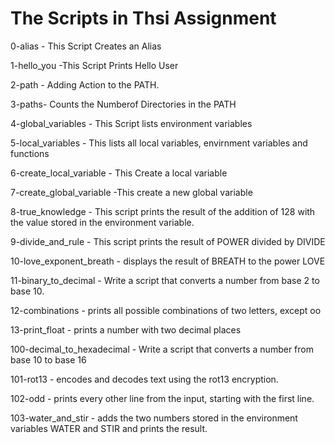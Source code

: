 <h1> The Scripts in Thsi Assignment</h1>
0-alias - This Script Creates an Alias

1-hello_you -This Script Prints Hello User

2-path - Adding Action to the PATH.

3-paths- Counts the Numberof Directories in the PATH

4-global_variables - This Script lists environment variables

5-local_variables - This lists all local variables, envirnment variables and functions

6-create_local_variable - This Create a local variable

7-create_global_variable -This create a new global variable

8-true_knowledge - This script prints the result of the addition of 128 with the value stored in the environment variable.

9-divide_and_rule - This script prints the result of POWER divided by DIVIDE

10-love_exponent_breath - displays the result of BREATH to the power LOVE

11-binary_to_decimal - Write a script that converts a number from base 2 to base 10.

12-combinations - prints all possible combinations of two letters, except oo

13-print_float - prints a number with two decimal places

100-decimal_to_hexadecimal - Write a script that converts a number from base 10 to base 16

101-rot13 - encodes and decodes text using the rot13 encryption.

102-odd -  prints every other line from the input, starting with the first line.

103-water_and_stir - adds the two numbers stored in the environment variables WATER and STIR and prints the result.